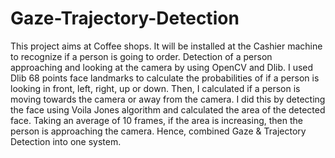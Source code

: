 # Gaze-Trajectory-Detection
This project aims at Coffee shops. It will be installed at the Cashier machine to recognize if a person is going to order. Detection of a person approaching and looking at the camera by using OpenCV and Dlib. I used Dlib 68 points face landmarks to calculate the probabilities of if a person is looking in front, left, right, up or down. Then, I calculated if a person is moving towards the camera or away from the camera. I did this by detecting the face using Voila Jones algorithm and calculated the area of the detected face. Taking an average of 10 frames, if the area is increasing, then the person is approaching the camera. Hence, combined Gaze & Trajectory Detection into one system.

